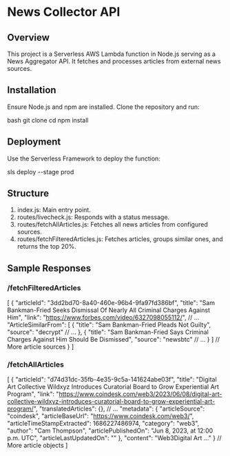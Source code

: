 # News Collector API

## Overview

This project is a Serverless AWS Lambda function in Node.js serving as a News Aggregator API. It fetches and processes articles from external news sources.

## Installation

Ensure Node.js and npm are installed. Clone the repository and run:

bash
git clone <repository>
cd <repository>
npm install

##  Deployment

Use the Serverless Framework to deploy the function:

sls deploy --stage prod

## Structure
1. index.js: Main entry point.
2. routes/livecheck.js: Responds with a status message.
3. routes/fetchAllArticles.js: Fetches all news articles from configured sources.
4. routes/fetchFilteredArticles.js: Fetches articles, groups similar ones, and returns the top 20%.


## Sample Responses

### /fetchFilteredArticles

[
  {
    "articleId": "3dd2bd70-8a40-460e-96b4-9fa97fd386bf",
    "title": "Sam Bankman-Fried Seeks Dismissal Of Nearly All Criminal Charges Against Him",
    "link": "https://www.forbes.com/video/6327098055112/",
    // ...
    "ArticleSimilarFrom": [
      {
        "title": "Sam Bankman-Fried Pleads Not Guilty",
        "source": "decrypt"
        // ...
      },
      {
        "title": "Sam Bankman-Fried Says Criminal Charges Against Him Should Be Dismissed",
        "source": "newsbtc"
        // ...
      }
    ]
    // More article sources
  }
]

### /fetchAllArticles
[
  {
    "articleId": "d74d31dc-35fb-4e35-9c5a-141624abe03f",
    "title": "Digital Art Collective Wildxyz Introduces Curatorial Board to Grow Experiential Art Program",
    "link": "https://www.coindesk.com/web3/2023/06/08/digital-art-collective-wildxyz-introduces-curatorial-board-to-grow-experiential-art-program/",
    "translatedArticles": {},
    // ...
    "metadata": {
      "articleSource": "coindesk",
      "articleBaseUrl": "https://www.coindesk.com/web3/",
      "articleTimeStampExtracted": 1686227486974,
      "category": "web3",
      "author": "Cam Thompson",
      "articlePublishedOn": "Jun 8, 2023, at 12:00 p.m. UTC",
      "articleLastUpdatedOn": ""
    },
    "content": "Web3Digital Art ..."
  }
  // More article objects
]
